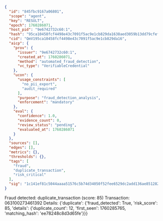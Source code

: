 ```json
{
  "id": "845fbc9167a06801",
  "scope": "agent",
  "key": "RESULT",
  "epoch": 1760286071,
  "host_pid": "9e6742732c60:1",
  "hash": "95ca10458fcf4498e43c7091f5ac9e1cb829da1638aed3059b13dd79cfef1853",
  "cid": "QmV195ca10458fcf4498e43c7091f5ac9e1cb829da16",
  "aicp": {
    "prov": {
      "issuer": "9e6742732c60:1",
      "created_at": 1760286071,
      "method": "automated_fraud_detection",
      "vc_type": "VerifiableCredential"
    },
    "ucon": {
      "usage_constraints": [
        "no_pii_export",
        "audit_required"
      ],
      "purpose": "fraud_detection_analysis",
      "enforcement": "mandatory"
    },
    "eval": {
      "confidence": 1.0,
      "evidence_count": 0,
      "review_status": "pending",
      "evaluated_at": 1760286071
    }
  },
  "sources": [],
  "edges": [],
  "metrics": {},
  "thresholds": {},
  "tags": [
    "fraud",
    "duplicate_transaction",
    "risk_critical"
  ],
  "sig": "1c141ef81c5044aaaa51576c5b74d34050f52fee6529dc2add136ae8512828ae"
}
```

Fraud detected: duplicate_transaction (score: 85)
Transaction: 063100273461392
Details: {'duplicate': {'fraud_detected': True, 'risk_score': 85, 'details': {'duplicate_count': 12, 'first_seen': 1760285765, 'matching_hash': 'ee78248c8d3d65fe'}}}